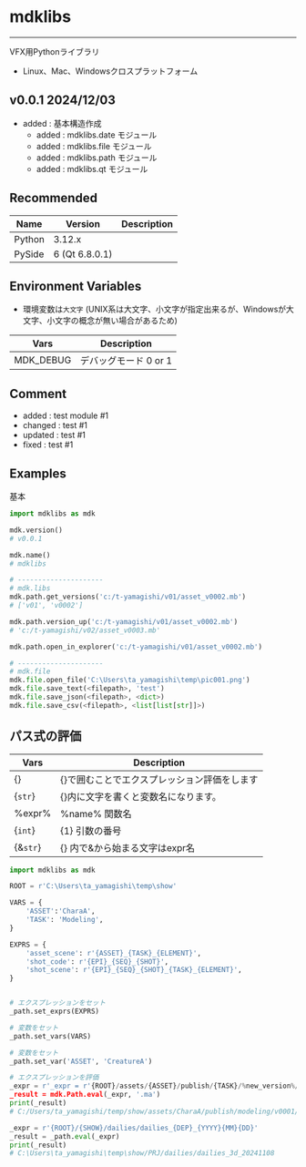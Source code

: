# mdklibs
---
VFX用Pythonライブラリ
- Linux、Mac、Windowsクロスプラットフォーム

## v0.0.1 2024/12/03
- added : 基本構造作成
  - added : mdklibs.date モジュール
  - added : mdklibs.file モジュール
  - added : mdklibs.path モジュール
  - added : mdklibs.qt モジュール


## Recommended 
| Name | Version | Description |
| ---- | ---- | ---- |
| Python | 3.12.x |
| PySide | 6 (Qt 6.8.0.1) |


## Environment Variables
- 環境変数は`大文字` (UNIX系は大文字、小文字が指定出来るが、Windowsが大文字、小文字の概念が無い場合があるため)

| Vars | Description |
| ---- | ---- |
| MDK_DEBUG | デバッグモード 0 or 1 |

## Comment
- added : test module #1
- changed : test #1
- updated : test #1
- fixed : test #1

## Examples
基本
``` python
import mdklibs as mdk

mdk.version()
# v0.0.1

mdk.name()
# mdklibs

# ---------------------
# mdk.libs
mdk.path.get_versions('c:/t-yamagishi/v01/asset_v0002.mb')
# ['v01', 'v0002']

mdk.path.version_up('c:/t-yamagishi/v01/asset_v0002.mb')
# 'c:/t-yamagishi/v02/asset_v0003.mb'

mdk.path.open_in_explorer('c:/t-yamagishi/v01/asset_v0002.mb')

# ---------------------
# mdk.file
mdk.file.open_file('C:\Users\ta_yamagishi\temp\pic001.png')
mdk.file.save_text(<filepath>, 'test')
mdk.file.save_json(<filepath>, <dict>)
mdk.file.save_csv(<filepath>, <list[list[str]]>)
```

## パス式の評価
| Vars | Description |
| ---- | ---- |
| {} | {}で囲むことでエクスプレッション評価をします |
| {`str`} | {}内に文字を書くと変数名になります。 |
| %expr% | %name% 関数名 |
| {`int`} | {1} 引数の番号 |
| {&`str`} | {} 内で&から始まる文字はexpr名 |


``` python
import mdklibs as mdk

ROOT = r'C:\Users\ta_yamagishi\temp\show'

VARS = {
    'ASSET':'CharaA',
    'TASK': 'Modeling',
}

EXPRS = {
    'asset_scene': r'{ASSET}_{TASK}_{ELEMENT}',
    'shot_code': r'{EPI}_{SEQ}_{SHOT}',
    'shot_scene': r'{EPI}_{SEQ}_{SHOT}_{TASK}_{ELEMENT}',
}


# エクスプレッションをセット
_path.set_exprs(EXPRS)

# 変数をセット
_path.set_vars(VARS)

# 変数をセット
_path.set_var('ASSET', 'CreatureA')

# エクスプレッションを評価
_expr = r'_expr = r'{ROOT}/assets/{ASSET}/publish/{TASK}/%new_version%/{&asset_scene}_%new_version%{EXT}'
_result = mdk.Path.eval(_expr, '.ma')
print(_result)
# C:/Users/ta_yamagishi/temp/show/assets/CharaA/publish/modeling/v0001/CharaA_modeling_head_v0001.mb

_expr = r'{ROOT}/{SHOW}/dailies/dailies_{DEP}_{YYYY}{MM}{DD}'
_result = _path.eval(_expr)
print(_result)
# C:\Users\ta_yamagishi\temp\show/PRJ/dailies/dailies_3d_20241108
```